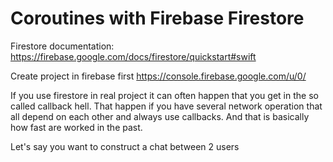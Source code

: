 # Coroutines with Firebase Firestore

Firestore documentation:
https://firebase.google.com/docs/firestore/quickstart#swift

Create project in firebase first 
https://console.firebase.google.com/u/0/

If you use firestore in real project it can often happen that you get in the so called callback hell.
That happen if you have several network operation that all depend on each other and always use callbacks.
And that is basically how fast are worked in the past. 


Let's say you want to construct a chat between 2 users